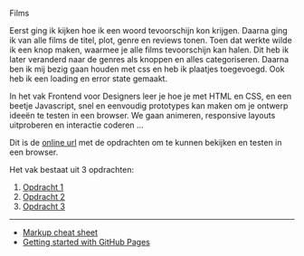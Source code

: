 Films 

Eerst ging ik kijken hoe ik een woord tevoorschijn kon krijgen. Daarna ging ik van alle films de titel, plot, genre en reviews tonen. 
Toen dat werkte wilde ik een knop maken, waarmee je alle films tevoorschijn kan halen. Dit heb ik later veranderd naar de genres als knoppen en alles categoriseren. 
Daarna ben ik mij bezig gaan houden met css en heb ik plaatjes toegevoegd. Ook heb ik een loading en error state gemaakt.


In het vak Frontend voor Designers leer je hoe je met HTML en CSS, en een beetje Javascript, snel en eenvoudig prototypes kan maken om je ontwerp ideeën te testen in een browser. We gaan animeren, responsive layouts uitproberen en interactie coderen ...

Dit is de [online url](https://koopreynders.github.io/frontendvoordesigners/) met de opdrachten om te kunnen bekijken en testen in een browser.

Het vak bestaat uit 3 opdrachten:

1. [Opdracht 1](opdracht1/)
2. [Opdracht 2](opdracht2/)
3. [Opdracht 3](opdracht3/)


---
- [Markup cheat sheet](https://github.com/adam-p/markdown-here/wiki/Markdown-Cheatsheet)
- [Getting started with GitHub Pages](https://guides.github.com/features/pages/)
